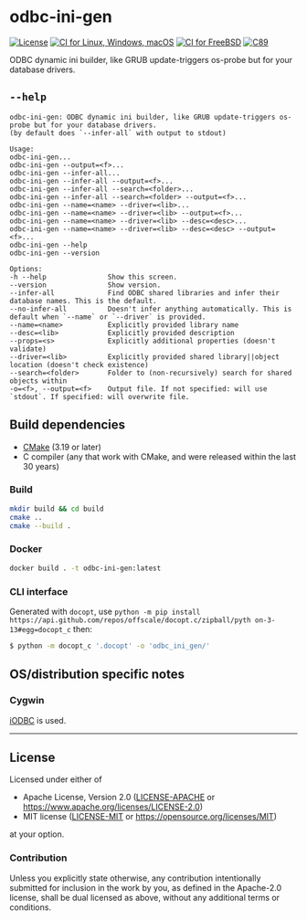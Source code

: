 odbc-ini-gen
============
[![License](https://img.shields.io/badge/license-Apache--2.0%20OR%20MIT-blue.svg)](https://opensource.org/licenses/Apache-2.0)
[![CI for Linux, Windows, macOS](https://github.com/SamuelMarks/odbc-ini-gen/workflows/CI%20for%20Linux,%20Windows,%20macOS/badge.svg)](https://github.com/SamuelMarks/odbc-ini-gen/actions)
[![CI for FreeBSD](https://api.cirrus-ci.com/github/SamuelMarks/odbc-ini-gen.svg)](https://cirrus-ci.com/github/SamuelMarks/odbc-ini-gen)
[![C89](https://img.shields.io/badge/C-89-blue)](https://en.wikipedia.org/wiki/C89_(C_version))

ODBC dynamic ini builder, like GRUB update-triggers os-probe but for your database drivers.

## `--help`

    odbc-ini-gen: ODBC dynamic ini builder, like GRUB update-triggers os-probe but for your database drivers.
    (by default does `--infer-all` with output to stdout)
    
    Usage:
    odbc-ini-gen...
    odbc-ini-gen --output=<f>...
    odbc-ini-gen --infer-all...
    odbc-ini-gen --infer-all --output=<f>...
    odbc-ini-gen --infer-all --search=<folder>...
    odbc-ini-gen --infer-all --search=<folder> --output=<f>...
    odbc-ini-gen --name=<name> --driver=<lib>...
    odbc-ini-gen --name=<name> --driver=<lib> --output=<f>...
    odbc-ini-gen --name=<name> --driver=<lib> --desc=<desc>...
    odbc-ini-gen --name=<name> --driver=<lib> --desc=<desc> --output=<f>...
    odbc-ini-gen --help
    odbc-ini-gen --version
    
    Options:
    -h --help               Show this screen.
    --version               Show version.
    --infer-all             Find ODBC shared libraries and infer their database names. This is the default.
    --no-infer-all          Doesn't infer anything automatically. This is default when `--name` or `--driver` is provided.
    --name=<name>           Explicitly provided library name
    --desc=<lib>            Explicitly provided description
    --props=<s>             Explicitly additional properties (doesn't validate)
    --driver=<lib>          Explicitly provided shared library||object location (doesn't check existence)
    --search=<folder>       Folder to (non-recursively) search for shared objects within
    -o=<f>, --output=<f>    Output file. If not specified: will use `stdout`. If specified: will overwrite file.


## Build dependencies

- [CMake](https://cmake.org) (3.19 or later)
- C compiler (any that work with CMake, and were released within the last 30 years)

### Build

```bash
mkdir build && cd build
cmake ..
cmake --build .
```

### Docker
```bash
docker build . -t odbc-ini-gen:latest
```

### CLI interface

Generated with `docopt`, use `python -m pip install https://api.github.com/repos/offscale/docopt.c/zipball/pyth
on-3-13#egg=docopt_c` then:
```bash
$ python -m docopt_c '.docopt' -o 'odbc_ini_gen/'
```

## OS/distribution specific notes

### Cygwin
[iODBC](https://www.iodbc.org) is used.

---

## License

Licensed under either of

- Apache License, Version 2.0 ([LICENSE-APACHE](LICENSE-APACHE) or <https://www.apache.org/licenses/LICENSE-2.0>)
- MIT license ([LICENSE-MIT](LICENSE-MIT) or <https://opensource.org/licenses/MIT>)

at your option.

### Contribution

Unless you explicitly state otherwise, any contribution intentionally submitted
for inclusion in the work by you, as defined in the Apache-2.0 license, shall be
dual licensed as above, without any additional terms or conditions.
